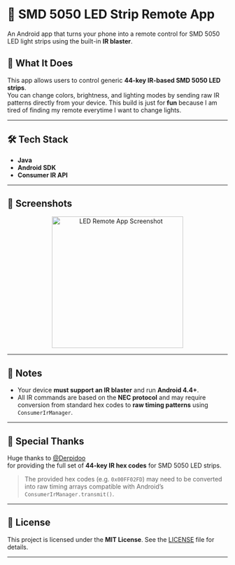 # 📱 SMD 5050 LED Strip Remote App

An Android app that turns your phone into a remote control for SMD 5050 LED light strips using the built-in **IR blaster**.

## 🎯 What It Does

This app allows users to control generic **44-key IR-based SMD 5050 LED strips**.  
You can change colors, brightness, and lighting modes by sending raw IR patterns directly from your device.
This build is just for **fun** because I am tired of finding my remote everytime I want to change lights.

---

## 🛠️ Tech Stack

- **Java**
- **Android SDK**
- **Consumer IR API**

---

## 📸 Screenshots

  <p align="center">
  <img src="https://github.com/user-attachments/assets/0095b18c-376d-4d96-94ee-7d2e190ed343" width="300" alt="LED Remote App Screenshot" />
  </p>

---

## 📝 Notes

- Your device **must support an IR blaster** and run **Android 4.4+**.
- All IR commands are based on the **NEC protocol** and may require conversion from standard hex codes to **raw timing patterns** using `ConsumerIrManager`.

---

## 🙏 Special Thanks

Huge thanks to [@Derpidoo](https://gist.github.com/Derpidoo/e3042055e0f5c3708f9b98b75fe4d59e)  
for providing the full set of **44-key IR hex codes** for SMD 5050 LED strips.

> The provided hex codes (e.g. `0x00FF02FD`) may need to be converted into raw timing arrays compatible with Android’s `ConsumerIrManager.transmit()`.

---

## 📂 License

This project is licensed under the **MIT License**. See the [LICENSE](LICENSE) file for details.

---

